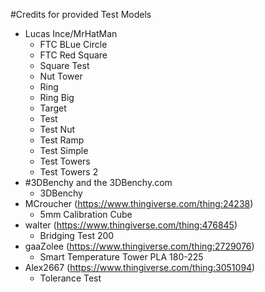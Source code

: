 #Credits for provided Test Models
- Lucas Ince/MrHatMan
  - FTC BLue Circle
  - FTC Red Square
  - Square Test
  - Nut Tower
  - Ring
  - Ring Big
  - Target
  - Test
  - Test Nut
  - Test Ramp
  - Test Simple
  - Test Towers
  - Test Towers 2
- \#3DBenchy and the 3DBenchy.com
  - 3DBenchy
- MCroucher (https://www.thingiverse.com/thing:24238)
  - 5mm Calibration Cube
- walter (https://www.thingiverse.com/thing:476845)
  - Bridging Test 200
- gaaZolee (https://www.thingiverse.com/thing:2729076)
  - Smart Temperature Tower PLA 180-225
- Alex2667 (https://www.thingiverse.com/thing:3051094)
  - Tolerance Test
